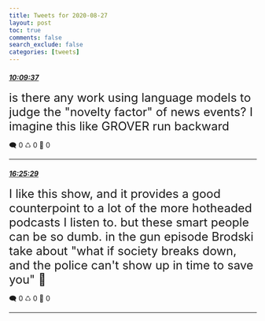 ```yaml
---
title: Tweets for 2020-08-27
layout: post
toc: true
comments: false
search_exclude: false
categories: [tweets]
---
```



#### <a href = "https://twitter.com/deepfates/status/1299016227176828928">*10:09:37*</a>

<font size="5">is there any work using language models to judge the "novelty factor" of news events? I imagine this like GROVER run backward</font>



🗨️ 0 ♺ 0 🤍  0   

---
    
#### <a href = "https://twitter.com/deepfates/status/1299110816730419201">*16:25:29*</a>

<font size="5">I like this show, and it provides a good counterpoint to a lot of the more hotheaded podcasts I listen to. but these smart people can be so dumb.  in the gun episode Brodski take about "what if society breaks down, and the police can't show up in time to save you" 🤣</font>



🗨️ 0 ♺ 0 🤍  0   

---
    
            

